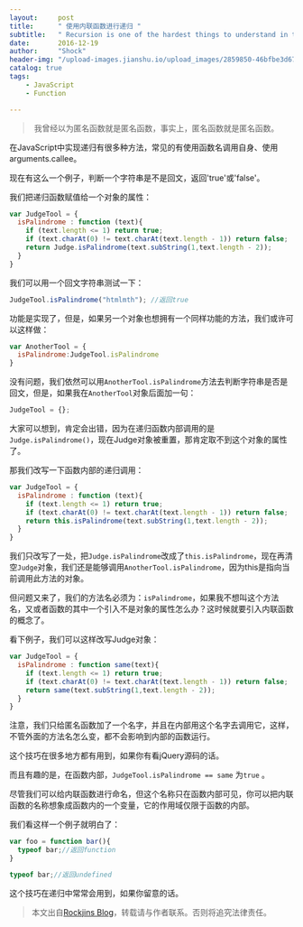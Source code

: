 ```yaml
---
layout:     post
title:      " 使用内联函数进行递归 "
subtitle:   " Recursion is one of the hardest things to understand in the world. "
date:       2016-12-19
author:     "Shock"
header-img: "/upload-images.jianshu.io/upload_images/2859850-46bfbe3d67c7aa38.jpg?imageMogr2/auto-orient/strip%7CimageView2/2/w/1240"
catalog: true
tags:
    - JavaScript
    - Function

---
```


>  我曾经以为匿名函数就是匿名函数，事实上，匿名函数就是匿名函数。

在JavaScript中实现递归有很多种方法，常见的有使用函数名调用自身、使用arguments.callee。

现在有这么一个例子，判断一个字符串是不是回文，返回'true'或'false'。

我们把递归函数赋值给一个对象的属性：

```javascript
var JudgeTool = {
  isPalindrome : function (text){
    if (text.length <= 1) return true;
    if (text.charAt(0) != text.charAt(text.length - 1)) return false;
    return Judge.isPalindrome(text.subString(1,text.length - 2));
  }
}
```

我们可以用一个回文字符串测试一下：

```javascript
JudgeTool.isPalindrome("htmlmth"); //返回true
```

功能是实现了，但是，如果另一个对象也想拥有一个同样功能的方法，我们或许可以这样做：

```javascript
var AnotherTool = {
  isPalindrome:JudgeTool.isPalindrome
}
```

没有问题，我们依然可以用`AnotherTool.isPalindrome`方法去判断字符串是否是回文，但是，如果我在`AnotherTool`对象后面加一句：

```javascript
JudgeTool = {};
```

大家可以想到，肯定会出错，因为在递归函数内部调用的是`Judge.isPalindrome()`，现在Judge对象被重置，那肯定取不到这个对象的属性了。

那我们改写一下函数内部的递归调用：

```javascript
var JudgeTool = {
  isPalindrome : function (text){
    if (text.length <= 1) return true;
    if (text.charAt(0) != text.charAt(text.length - 1)) return false;
    return this.isPalindrome(text.subString(1,text.length - 2));
  }
}
```

我们只改写了一处，把`Judge.isPalindrome`改成了`this.isPalindrome`，现在再清空`Judge`对象，我们还是能够调用`AnotherTool.isPalindrome`，因为this是指向当前调用此方法的对象。

但问题又来了，我们的方法名必须为：`isPalindrome`，如果我不想叫这个方法名，又或者函数的其中一个引入不是对象的属性怎么办？这时候就要引入内联函数的概念了。

看下例子，我们可以这样改写Judge对象：

```javascript
var JudgeTool = {
  isPalindrome : function same(text){
    if (text.length <= 1) return true;
    if (text.charAt(0) != text.charAt(text.length - 1)) return false;
    return same(text.subString(1,text.length - 2));
  }
}
```

注意，我们只给匿名函数加了一个名字，并且在内部用这个名字去调用它，这样，不管外面的方法名怎么变，都不会影响到内部的函数运行。

这个技巧在很多地方都有用到，如果你有看jQuery源码的话。

而且有趣的是，在函数内部，`JudgeTool.isPalindrome == same` 为`true` 。

尽管我们可以给内联函数进行命名，但这个名称只在函数内部可见，你可以把内联函数的名称想象成函数内的一个变量，它的作用域仅限于函数的内部。

我们看这样一个例子就明白了：

```javascript
var foo = function bar(){
  typeof bar;//返回function
}

typeof bar;//返回undefined
```

这个技巧在递归中常常会用到，如果你留意的话。

> 本文出自[Rockjins Blog](https://rockjins.github.io)，转载请与作者联系。否则将追究法律责任。

